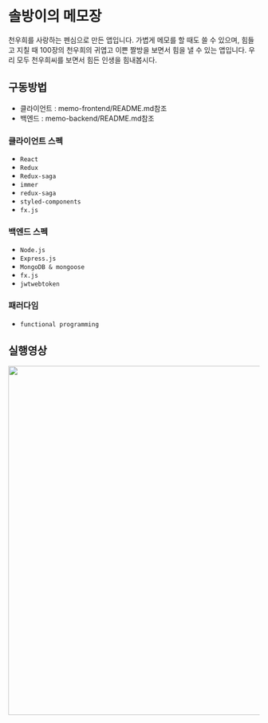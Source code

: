 # 솔방이의 메모장
천우희를 사랑하는 펜심으로 만든 앱입니다. 
가볍게 메모를 할 때도 쓸 수 있으며, 힘들고 지칠 때 100장의 천우희의 귀엽고 이쁜 짤방을 보면서 힘을 낼 수 있는 앱입니다. 우리 모두 천우희씨를 보면서 힘든 인생을 힘내봅시다. 

## 구동방법
 - 클라이언트 : memo-frontend/README.md참조
 - 백엔드 : memo-backend/README.md참조

### 클라이언트 스펙
 - `React`
 - `Redux`
 - `Redux-saga`
 - `immer`
 - `redux-saga`
 - `styled-components`
 - `fx.js`


### 백엔드 스펙
 - `Node.js`
 - `Express.js`
 - `MongoDB & mongoose` 
 - `fx.js` 
 - `jwtwebtoken`

### 패러다임
 - `functional programming`

## 실행영상 
<p align="center"> 
  <img src="https://raw.githubusercontent.com/wnghdcjfe/thousand_wooo_app/master/example.gif" width="700">
</p> 

